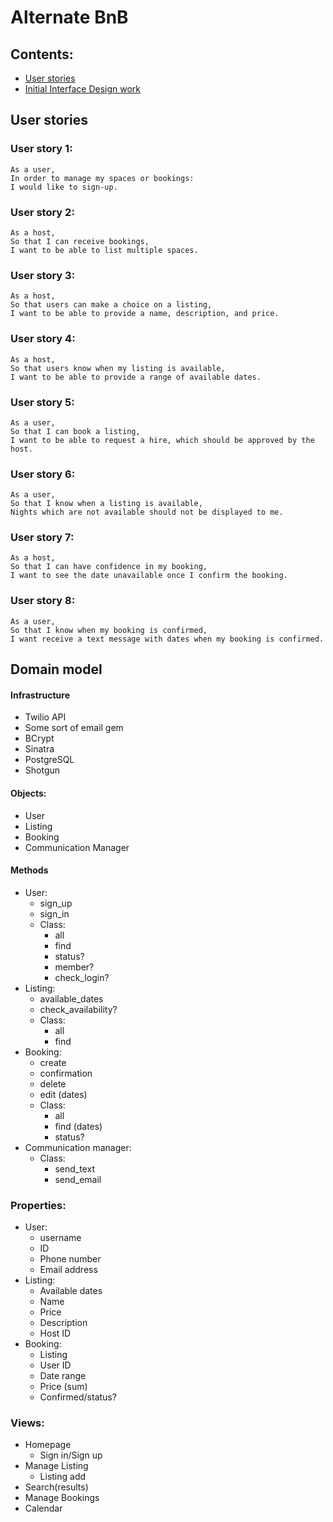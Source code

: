 # Alternate BnB #
## Contents: ##
  - [User stories](#user-stories)
  - [Initial Interface Design work](./docs/interface.md)

## User stories ##
### User story 1: ###
```
As a user,
In order to manage my spaces or bookings:
I would like to sign-up.
```
### User story 2: ###
```
As a host,
So that I can receive bookings,
I want to be able to list multiple spaces.
```
### User story 3: ###
```
As a host,
So that users can make a choice on a listing,
I want to be able to provide a name, description, and price.
```
### User story 4: ###
```
As a host,
So that users know when my listing is available,
I want to be able to provide a range of available dates.
```
### User story 5: ###
```
As a user,
So that I can book a listing,
I want to be able to request a hire, which should be approved by the host.
```
### User story 6: ###
```
As a user,
So that I know when a listing is available,
Nights which are not available should not be displayed to me.
```
### User story 7: ###
```
As a host,
So that I can have confidence in my booking,
I want to see the date unavailable once I confirm the booking.
```
### User story 8: ###
```
As a user,
So that I know when my booking is confirmed,
I want receive a text message with dates when my booking is confirmed.
```

## Domain model ##

#### Infrastructure
- Twilio API
- Some sort of email gem
- BCrypt
- Sinatra
- PostgreSQL
- Shotgun

#### Objects:
- User
- Listing
- Booking
- Communication Manager

#### Methods
- User:
  - sign_up
  - sign_in
  - Class:
    - all
    - find
    - status?
    - member?
    - check_login?
- Listing:
  - available_dates
  - check_availability?
  - Class:
    - all
    - find
- Booking:
  - create
  - confirmation
  - delete
  - edit (dates)
  - Class:
    - all
    - find (dates)
    - status?
- Communication manager:
  - Class:
    - send_text
    - send_email

### Properties:
- User:
  - username
  - ID
  - Phone number
  - Email address
- Listing:
  - Available dates
  - Name
  - Price
  - Description
  - Host ID
- Booking:
  - Listing
  - User ID
  - Date range
  - Price (sum)
  - Confirmed/status?

### Views:
- Homepage
  - Sign in/Sign up
- Manage Listing
  - Listing add
- Search(results)
- Manage Bookings
- Calendar
